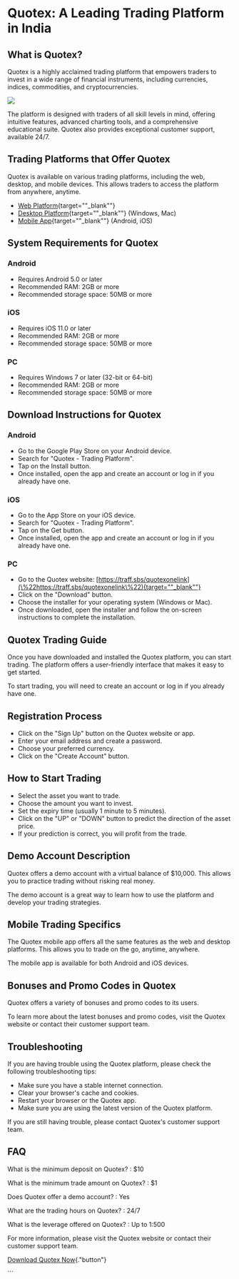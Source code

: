 # Quotex: A Leading Trading Platform in India

## What is Quotex?

Quotex is a highly acclaimed trading platform that empowers traders to
invest in a wide range of financial instruments, including currencies,
indices, commodities, and cryptocurrencies.

[![](https://static.quotex.io/files/1_en/300_250.jpg)](https://traff.sbs/brokerqxsignupf)

The platform is designed with traders of all skill levels in mind,
offering intuitive features, advanced charting tools, and a
comprehensive educational suite. Quotex also provides exceptional
customer support, available 24/7.

## Trading Platforms that Offer Quotex

Quotex is available on various trading platforms, including the web,
desktop, and mobile devices. This allows traders to access the platform
from anywhere, anytime.

-   [Web
    Platform](\%22https://www.quotex.io/\%22){target=""_blank""}
-   [Desktop
    Platform](\%22https://quotex.app/download/\%22){target=""_blank""}
    (Windows, Mac)
-   [Mobile
    App](\%22https://apps.apple.com/us/app/quotex-trading-platform/id1484117753\%22){target=""_blank""}
    (Android, iOS)

## System Requirements for Quotex

### Android

-   Requires Android 5.0 or later
-   Recommended RAM: 2GB or more
-   Recommended storage space: 50MB or more

### iOS

-   Requires iOS 11.0 or later
-   Recommended RAM: 2GB or more
-   Recommended storage space: 50MB or more

### PC

-   Requires Windows 7 or later (32-bit or 64-bit)
-   Recommended RAM: 2GB or more
-   Recommended storage space: 50MB or more

## Download Instructions for Quotex

### Android

-   Go to the Google Play Store on your Android device.
-   Search for "Quotex - Trading Platform".
-   Tap on the Install button.
-   Once installed, open the app and create an account or log in if you
    already have one.

### iOS

-   Go to the App Store on your iOS device.
-   Search for "Quotex - Trading Platform".
-   Tap on the Get button.
-   Once installed, open the app and create an account or log in if you
    already have one.

### PC

-   Go to the Quotex website:
    [https://traff.sbs/quotexonelink](\%22https://traff.sbs/quotexonelink\%22){target=""_blank""}
-   Click on the "Download" button.
-   Choose the installer for your operating system (Windows or Mac).
-   Once downloaded, open the installer and follow the on-screen
    instructions to complete the installation.

## Quotex Trading Guide

Once you have downloaded and installed the Quotex platform, you can
start trading. The platform offers a user-friendly interface that makes
it easy to get started.

To start trading, you will need to create an account or log in if you
already have one.

## Registration Process

-   Click on the "Sign Up" button on the Quotex website or app.
-   Enter your email address and create a password.
-   Choose your preferred currency.
-   Click on the "Create Account" button.

## How to Start Trading

-   Select the asset you want to trade.
-   Choose the amount you want to invest.
-   Set the expiry time (usually 1 minute to 5 minutes).
-   Click on the "UP" or "DOWN" button to predict the
    direction of the asset price.
-   If your prediction is correct, you will profit from the trade.

## Demo Account Description

Quotex offers a demo account with a virtual balance of \$10,000. This
allows you to practice trading without risking real money.

The demo account is a great way to learn how to use the platform and
develop your trading strategies.

## Mobile Trading Specifics

The Quotex mobile app offers all the same features as the web and
desktop platforms. This allows you to trade on the go, anytime,
anywhere.

The mobile app is available for both Android and iOS devices.

## Bonuses and Promo Codes in Quotex

Quotex offers a variety of bonuses and promo codes to its users.

To learn more about the latest bonuses and promo codes, visit the Quotex
website or contact their customer support team.

## Troubleshooting

If you are having trouble using the Quotex platform, please check the
following troubleshooting tips:

-   Make sure you have a stable internet connection.
-   Clear your browser\'s cache and cookies.
-   Restart your browser or the Quotex app.
-   Make sure you are using the latest version of the Quotex platform.

If you are still having trouble, please contact Quotex\'s customer
support team.

## FAQ

What is the minimum deposit on Quotex?
:   \$10

What is the minimum trade amount on Quotex?
:   \$1

Does Quotex offer a demo account?
:   Yes

What are the trading hours on Quotex?
:   24/7

What is the leverage offered on Quotex?
:   Up to 1:500

For more information, please visit the Quotex website or contact their
customer support team.

[Download Quotex
Now](\%22https://traff.sbs/quotexonelink\%22){."button"}

\`\`\`

